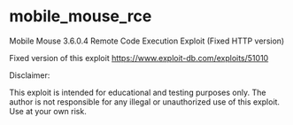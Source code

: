 # mobile_mouse_rce
Mobile Mouse 3.6.0.4 Remote Code Execution Exploit (Fixed HTTP version)

Fixed version of this exploit https://www.exploit-db.com/exploits/51010

Disclaimer:

This exploit is intended for educational and testing purposes only. The author is not responsible for any illegal or unauthorized use of this exploit. Use at your own risk.
